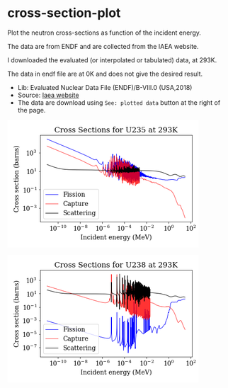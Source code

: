 # cross-section-plot
Plot the neutron cross-sections as function of the incident energy.

The data are from ENDF and are collected from the IAEA website.

I downloaded the evaluated (or interpolated or tabulated) data, at 293K.

The data in endf file are at 0K and does not give the desired result.

- Lib: Evaluated Nuclear Data File (ENDF)/B-VIII.0 (USA,2018)
- Source: [Iaea website](https://www-nds.iaea.org/exfor/endf.htm)
- The data are download using `See: plotted data` button at the right of the page.


![Cross Sections for U235 at 293K](/png/U-235.png "Cross Sections for U235 at 293K")

![Cross Sections for U238 at 293K](/png/U-238.png "Cross Sections for U238 at 293K")
